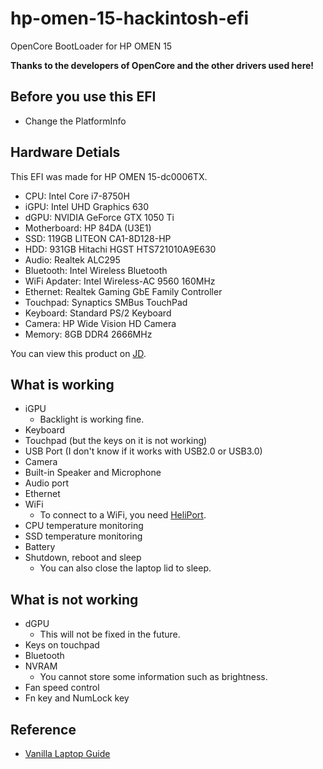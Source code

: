 # hp-omen-15-hackintosh-efi

OpenCore BootLoader for HP OMEN 15

**Thanks to the developers of OpenCore and the other drivers used here!**

## Before you use this EFI

- Change the PlatformInfo

## Hardware Detials

This EFI was made for HP OMEN 15-dc0006TX.

- CPU: Intel Core i7-8750H
- iGPU: Intel UHD Graphics 630
- dGPU: NVIDIA GeForce GTX 1050 Ti
- Motherboard: HP 84DA (U3E1)
- SSD: 119GB LITEON CA1-8D128-HP
- HDD: 931GB Hitachi HGST HTS721010A9E630
- Audio: Realtek ALC295
- Bluetooth: Intel Wireless Bluetooth
- WiFi Apdater: Intel Wireless-AC 9560 160MHz
- Ethernet: Realtek Gaming GbE Family Controller
- Touchpad: Synaptics SMBus TouchPad
- Keyboard: Standard PS/2 Keyboard
- Camera: HP Wide Vision HD Camera
- Memory: 8GB DDR4 2666MHz

You can view this product on [JD](https://item.jd.com/7649695.html).

## What is working

- iGPU
    - Backlight is working fine.
- Keyboard
- Touchpad (but the keys on it is not working)
- USB Port (I don't know if it works with USB2.0 or USB3.0)
- Camera
- Built-in Speaker and Microphone
- Audio port
- Ethernet
- WiFi
    - To connect to a WiFi, you need [HeliPort](https://github.com/OpenIntelWireless/HeliPort/releases/latest).
- CPU temperature monitoring
- SSD temperature monitoring
- Battery
- Shutdown, reboot and sleep
    - You can also close the laptop lid to sleep.

## What is not working

- dGPU
    - This will not be fixed in the future.
- Keys on touchpad
- Bluetooth
- NVRAM
    - You cannot store some information such as brightness.
- Fan speed control
- Fn key and NumLock key

## Reference

- [Vanilla Laptop Guide](https://dortania.github.io/vanilla-laptop-guide/)
